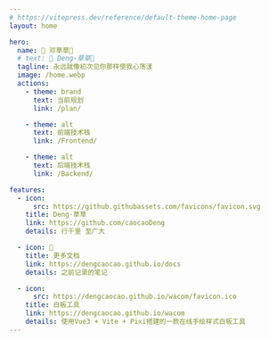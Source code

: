 ```yaml
---
# https://vitepress.dev/reference/default-theme-home-page
layout: home

hero:
  name: 👋 邓草草👣
  # text: 👋 Deng·草草👣
  tagline: 永远就像初次见你那样使我心荡漾
  image: /home.webp
  actions:
    - theme: brand
      text: 当前规划
      link: /plan/

    - theme: alt
      text: 前端技术栈
      link: /Frontend/

    - theme: alt
      text: 后端技术栈
      link: /Backend/

features:
  - icon:
      src: https://github.githubassets.com/favicons/favicon.svg
    title: Deng·草草
    link: https://github.com/caocaoDeng
    details: 行千里 至广大

  - icon: 📄
    title: 更多文档
    link: https://dengcaocao.github.io/docs
    details: 之前记录的笔记

  - icon:
      src: https://dengcaocao.github.io/wacom/favicon.ico
    title: 白板工具
    link: https://dengcaocao.github.io/wacom
    details: 使用Vue3 + Vite + Pixi搭建的一款在线手绘样式白板工具
---
```

